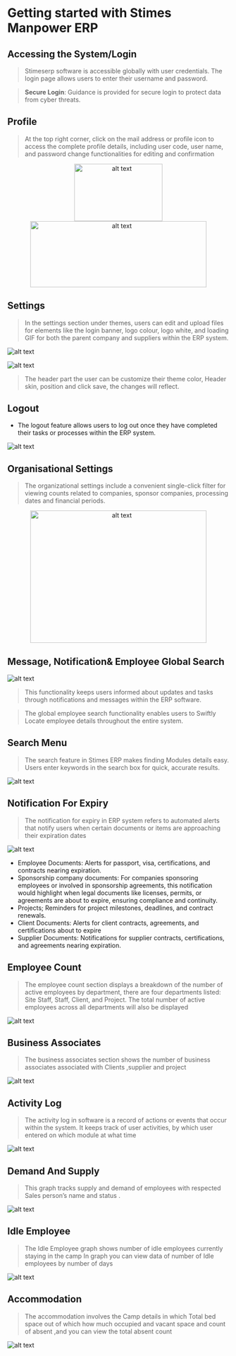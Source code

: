 # Getting started with Stimes Manpower ERP
## Accessing the System/Login

>	Stimeserp software is accessible globally with user credentials. The login page  allows users to enter their username and password.

>	**Secure Login**:
Guidance is provided for secure login to protect data from cyber threats.

## Profile       
>	At the top right corner, click on the mail address or profile icon to access the complete profile details, including user code, user name, and password change functionalities for editing and confirmation


<div style="text-align:center;">
    <img src="images/profile-setup,1.png" alt="alt text" width="200" height="130">
</div>

<div style="text-align:center;">
    <img src="images/profile-setup.png" alt="alt text" width="400" height="150">
</div>


## Settings

>In the settings section under themes, users can edit and upload files for elements like the login banner, logo colour, logo white, and loading GIF for both the parent company and suppliers within the ERP system.

![alt text](images/Settings,theme.png)

![alt text](images/Settings,header.png)
>	The header part the user can be customize their theme color, Header skin, position and click save, the changes will reflect. 

## Logout 
    
 - The logout feature allows users to log out once they have completed their tasks or processes within the ERP system.

![alt text](images/logout.png)
## Organisational Settings

>	The organizational settings include a convenient single-click filter for viewing counts related to companies, sponsor companies, processing dates and financial periods. 
<div style="text-align:center;">
    <img src="images/Organisation settings.png" alt="alt text" width="400" height="300">
</div>


## Message, Notification& Employee Global Search 
![alt text](<images/message,notification .png>)

>This functionality keeps users informed about updates and tasks through notifications and messages within the ERP software.

>	The global employee search functionality enables users to Swiftly Locate employee details throughout the entire system.

## Search Menu  
    
>The search feature in Stimes ERP makes finding Modules details easy. Users enter keywords in the search box for quick, accurate results.

![alt text](images/search.png)


## Notification For Expiry
>The notification for expiry in ERP system refers to automated alerts that notify users when certain documents or items are approaching their expiration dates

![alt text](<images/notification for expiry  copy.png>)
-	Employee Documents: Alerts for passport, visa, certifications, and contracts nearing expiration.
-	Sponsorship company documents: For companies sponsoring employees or involved in sponsorship agreements, this notification would highlight when legal documents like licenses, permits, or agreements are about to expire, ensuring compliance and continuity.
-	Projects; Reminders for project milestones, deadlines, and contract renewals.
-	Client Documents: Alerts for client contracts, agreements, and certifications about to expire
-	Supplier Documents: Notifications for supplier contracts, certifications, and agreements nearing expiration.

## Employee Count 
>The employee count section displays a breakdown of the number of active employees by department, there are four departments listed: Site Staff, Staff, Client, and Project. The total number of active employees across all departments will also be displayed 

![alt text](<images/employeee count.png>)

## Business Associates 
>The business associates section shows the number of business associates associated with Clients ,supplier and project

![alt text](<images/business associate .png>)

## Activity Log
>The activity log in  software is a record of actions or events that occur within the system. It keeps track of user activities, by which user entered on which module at what time 

![alt text](<images/activity log.png>)


## Demand And Supply 
>This graph tracks supply and demand of employees with respected Sales person’s name and status . 

![alt text](<images/demand & supply.png>)

## Idle Employee 
>The Idle Employee graph shows number of idle employees  currently staying in the camp
In graph you can view data of number of Idle employees by number of days 

![alt text](<images/idle employees.png>)

## Accommodation
>The accommodation involves the Camp details in which Total bed space out of which how much occupied and vacant space and count of absent ,and you can view the total absent count

![alt text](<images/accommodation .png>)